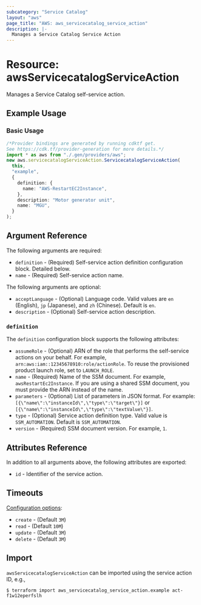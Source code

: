 ```yaml
---
subcategory: "Service Catalog"
layout: "aws"
page_title: "AWS: aws_servicecatalog_service_action"
description: |-
  Manages a Service Catalog Service Action
---
```


# Resource: awsServicecatalogServiceAction

Manages a Service Catalog self-service action.

## Example Usage

### Basic Usage

```typescript
/*Provider bindings are generated by running cdktf get.
See https://cdk.tf/provider-generation for more details.*/
import * as aws from "./.gen/providers/aws";
new aws.servicecatalogServiceAction.ServicecatalogServiceAction(
  this,
  "example",
  {
    definition: {
      name: "AWS-RestartEC2Instance",
    },
    description: "Motor generator unit",
    name: "MGU",
  }
);

```

## Argument Reference

The following arguments are required:

* `definition` - (Required) Self-service action definition configuration block. Detailed below.
* `name` - (Required) Self-service action name.

The following arguments are optional:

* `acceptLanguage` - (Optional) Language code. Valid values are `en` (English), `jp` (Japanese), and `zh` (Chinese). Default is `en`.
* `description` - (Optional) Self-service action description.

### `definition`

The `definition` configuration block supports the following attributes:

* `assumeRole` - (Optional) ARN of the role that performs the self-service actions on your behalf. For example, `arn:aws:iam::12345678910:role/actionRole`. To reuse the provisioned product launch role, set to `LAUNCH_ROLE`.
* `name` - (Required) Name of the SSM document. For example, `awsRestartEc2Instance`. If you are using a shared SSM document, you must provide the ARN instead of the name.
* `parameters` - (Optional) List of parameters in JSON format. For example: `[{\"name\":\"instanceId\",\"type\":\"target\"}]` or `[{\"name\":\"instanceId\",\"type\":\"textValue\"}]`.
* `type` - (Optional) Service action definition type. Valid value is `SSM_AUTOMATION`. Default is `SSM_AUTOMATION`.
* `version` - (Required) SSM document version. For example, `1`.

## Attributes Reference

In addition to all arguments above, the following attributes are exported:

* `id` - Identifier of the service action.

## Timeouts

[Configuration options](https://developer.hashicorp.com/terraform/language/resources/syntax#operation-timeouts):

* `create` - (Default `3M`)
* `read` - (Default `10M`)
* `update` - (Default `3M`)
* `delete` - (Default `3M`)

## Import

`awsServicecatalogServiceAction` can be imported using the service action ID, e.g.,

```console
$ terraform import aws_servicecatalog_service_action.example act-f1w12eperfslh
```
